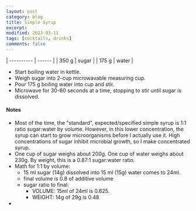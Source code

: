 ```yaml
---
layout: post
category: blog
title: Simple Syrup
excerpt:
modified: 2023-03-11
tags: [cocktails, drinks]
comments: false
---
```


| ---------- | ------ |
| 350 g | sugar |
| 175 g | water |

- Start boiling water in kettle.
- Weigh sugar into 2-cup microwavable measuring cup.
- Pour 175 g boiling water into cup and stir.
- Microwave for 30-60 seconds at a time, stopping to stir until sugar is dissolved.



#### Notes
- Most of the time, the "standard", expected/specified simple syrup is 1:1 ratio sugar:water by volume. However, in this lower concentration, the syrup can start to grow microorganisms before I actually use it. High concentrations of sugar inhibit microbial growth, so I make concentrated syrup.
- One cup of sugar weighs about 200g. One cup of water weighs about 230g. By weight, this is a 0.87:1 sugar:water ratio.
- Math for 1:1 by volume:
    - 15 ml sugar (14g) dissolved into 15 ml (15g) water comes to 24ml.
    - final volume is 0.8 of additive volume
    - sugar ratio to final:
        - VOLUME: 15ml of 24ml is 0.625.
        - WEIGHT: 14g of 29g is 0.48
- 